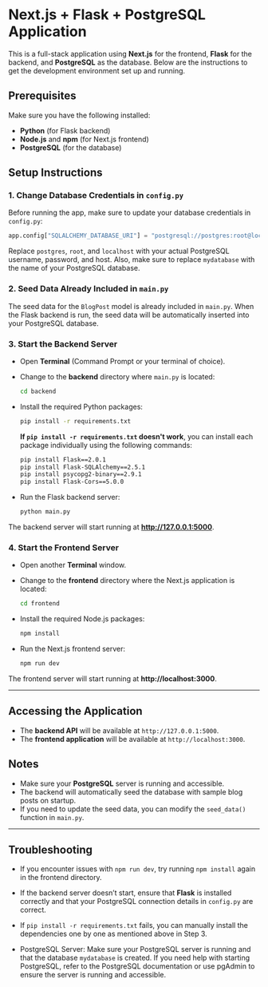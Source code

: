 # Next.js + Flask + PostgreSQL Application

This is a full-stack application using **Next.js** for the frontend, **Flask** for the backend, and **PostgreSQL** as the database. Below are the instructions to get the development environment set up and running.

## Prerequisites

Make sure you have the following installed:

- **Python** (for Flask backend)
- **Node.js** and **npm** (for Next.js frontend)
- **PostgreSQL** (for the database)

## Setup Instructions

### 1. **Change Database Credentials in `config.py`**

Before running the app, make sure to update your database credentials in `config.py`:

```python
app.config["SQLALCHEMY_DATABASE_URI"] = "postgresql://postgres:root@localhost/mydatabase"
```

Replace `postgres`, `root`, and `localhost` with your actual PostgreSQL username, password, and host. Also, make sure to replace `mydatabase` with the name of your PostgreSQL database.

### 2. **Seed Data Already Included in `main.py`**

The seed data for the `BlogPost` model is already included in `main.py`. When the Flask backend is run, the seed data will be automatically inserted into your PostgreSQL database.

### 3. **Start the Backend Server**

- Open **Terminal** (Command Prompt or your terminal of choice).
- Change to the **backend** directory where `main.py` is located:

  ```bash
  cd backend
  ```

- Install the required Python packages:

  ```bash
  pip install -r requirements.txt
  ```

  **If `pip install -r requirements.txt` doesn't work**, you can install each package individually using the following commands:

  ```bash
  pip install Flask==2.0.1
  pip install Flask-SQLAlchemy==2.5.1
  pip install psycopg2-binary==2.9.1
  pip install Flask-Cors==5.0.0
  ```

- Run the Flask backend server:

  ```bash
  python main.py
  ```

The backend server will start running at **http://127.0.0.1:5000**.

### 4. **Start the Frontend Server**

- Open another **Terminal** window.
- Change to the **frontend** directory where the Next.js application is located:

  ```bash
  cd frontend
  ```

- Install the required Node.js packages:

  ```bash
  npm install
  ```

- Run the Next.js frontend server:

  ```bash
  npm run dev
  ```

The frontend server will start running at **http://localhost:3000**.

---

## Accessing the Application

- The **backend API** will be available at `http://127.0.0.1:5000`.
- The **frontend application** will be available at `http://localhost:3000`.

## Notes

- Make sure your **PostgreSQL** server is running and accessible.
- The backend will automatically seed the database with sample blog posts on startup.
- If you need to update the seed data, you can modify the `seed_data()` function in `main.py`.

---

## Troubleshooting

- If you encounter issues with `npm run dev`, try running `npm install` again in the frontend directory.
- If the backend server doesn’t start, ensure that **Flask** is installed correctly and that your PostgreSQL connection details in `config.py` are correct.
- If `pip install -r requirements.txt` fails, you can manually install the dependencies one by one as mentioned above in Step 3.

- PostgreSQL Server: Make sure your PostgreSQL server is running and that the database `mydatabase` is created. If you need help with starting PostgreSQL, refer to the PostgreSQL documentation or use pgAdmin to ensure the server is running and accessible.

